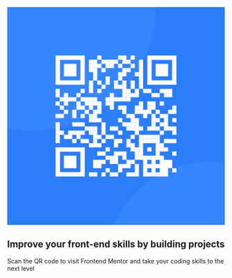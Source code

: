 <!DOCTYPE html>
<html lang="en">
<head>
  <meta charset="UTF-8"/>
  <meta name="viewport" content="width=device-width, initial-scale=1.0"/> 

  <link rel="stylesheet" href="style.css"/>
  <link 
  rel="icon" 
  type="image/png" 
  sizes="32x32" 
  ref="./image-qr-code">
  
  <title>Frontend Mentor | QR code component</title>
</head>
<body>
<div class="conteiner">
  <div class="card">
    <img src="images/image-qr-code.png" alt="image-qr-code"/>
    <div class=" text">
      <h2>Improve your front-end skills by building projects</h2>
      <p>Scan the QR code to visit Frontend Mentor and take your coding skills to the next level</p>
    </div>
  </div>
</div>
  </body>
</html>
